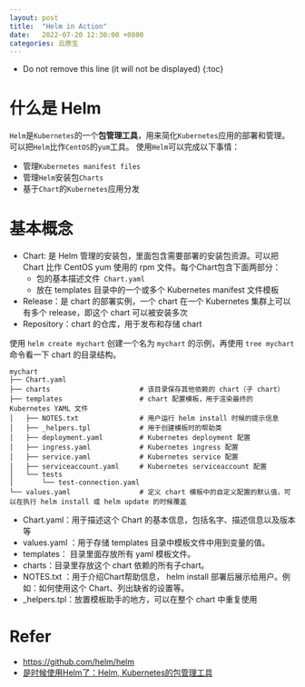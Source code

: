 ```yaml
---
layout: post
title:  "Helm in Action"
date:   2022-07-20 12:30:00 +0800
categories: 云原生
---
```


* Do not remove this line (it will not be displayed)
{:toc}


# 什么是 Helm

`Helm`是`Kubernetes`的一个**包管理工具**，用来简化`Kubernetes`应用的部署和管理。可以把`Helm`比作`CentOS`的`yum`工具。 使用`Helm`可以完成以下事情：

* 管理`Kubernetes manifest files`
* 管理`Helm`安装包`Charts`
* 基于`Chart`的`Kubernetes`应用分发



# 基本概念

* Chart: 是 Helm 管理的安装包，里面包含需要部署的安装包资源。可以把 Chart 比作 CentOS yum 使用的 rpm 文件。每个Chart包含下面两部分：
  * 包的基本描述文件` Chart.yaml`
  * 放在 templates 目录中的一个或多个 Kubernetes manifest 文件模板
* Release：是 chart 的部署实例，一个 chart 在一个 Kubernetes 集群上可以有多个 release，即这个 chart 可以被安装多次
* Repository：chart 的仓库，用于发布和存储 chart


使用 `helm create mychart` 创建一个名为 `mychart` 的示例，再使用 `tree mychart` 命令看一下 chart 的目录结构。


```
mychart
├── Chart.yaml
├── charts                      # 该目录保存其他依赖的 chart（子 chart）
├── templates                   # chart 配置模板，用于渲染最终的 Kubernetes YAML 文件
│   ├── NOTES.txt               # 用户运行 helm install 时候的提示信息
│   ├── _helpers.tpl            # 用于创建模板时的帮助类
│   ├── deployment.yaml         # Kubernetes deployment 配置
│   ├── ingress.yaml            # Kubernetes ingress 配置
│   ├── service.yaml            # Kubernetes service 配置
│   ├── serviceaccount.yaml     # Kubernetes serviceaccount 配置
│   └── tests
│       └── test-connection.yaml
└── values.yaml                 # 定义 chart 模板中的自定义配置的默认值，可以在执行 helm install 或 helm update 的时候覆盖
```

* Chart.yaml：用于描述这个 Chart 的基本信息，包括名字、描述信息以及版本等
* values.yaml ：用于存储 templates 目录中模板文件中用到变量的值。
* templates： 目录里面存放所有 yaml 模板文件。
* charts：目录里存放这个 chart 依赖的所有子chart。
* NOTES.txt ：用于介绍Chart帮助信息， helm install 部署后展示给用户。例如：如何使用这个 Chart、列出缺省的设置等。
* _helpers.tpl：放置模板助手的地方，可以在整个 chart 中重复使用




# Refer

* https://github.com/helm/helm
* [是时候使用Helm了：Helm, Kubernetes的包管理工具](https://www.kubernetes.org.cn/3435.html)







